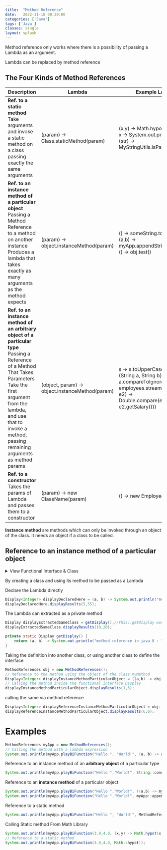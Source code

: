 ```yaml
---
title:  "Method Reference"
date:   2022-11-18 08:30:00
categories: ['Java']
tags: ['Java']
classes: single
layout: splash
---
```


Method reference only works where there is a possibility of passing a Lambda as an argument.

Lambda can be replaced by method reference

## The Four Kinds of Method References

| **Description**                                                                                                                                                                                                                                                   | **Lambda**         				  			  | **Example Lambda**                                                                                                                                                                              | **Method Ref style**       | **Method Reference**                                                                                              |
|-------------------------------------------------------------------------------------------------------------------------------------------------------------------------------------------------------------------------------------------------------------------|------------------------------------------------|-------------------------------------------------------------------------------------------------------------------------------------------------------------------------------------------------|----------------------------|-------------------------------------------------------------------------------------------------------------------|
| **Ref. to a static method** <br/> Take arguments and invoke a static method on a class passing exactly the same arguments								                                                                                                                                 |(param) -> Class.staticMethod(param)			  | (x,y) -> Math.hypot(x,y) <br/> x -> System.out.println(x) <br/> (str) -> MyStringUtils.isPalindrome(str)                                                                                        | SomeClass::staticMethod    | Math::hypot <br/> System.out :: print <br /> MyStringUtils :: isPalindrome                                        |
| **Ref. to an instance method of a particular object** <br/>Passing a Method Reference to a method on another instance <br/>Produces a lambda that takes exactly as many arguments as the method expects                                                           |(param) -> object.instanceMethod(param) 		  | () -> someString.toUpperCase() <br/> (a,b) -> myApp.appendStrings(a,b) <br/> () -> obj.test()                                                                                                   | someObject::instanceMethod | someString::toUpperCase <br/> myApp::appendStrings <br/> obj :: test                                              |
| **Ref. to an instance method of an arbitrary object of a particular type** <br/>Passing a Reference of a Method That Takes Parameters <br/>Take the first argument from the lambda, and use that to invoke a method, passing remaining arguments as method params |(object, param) -> object.instanceMethod(param) | s -> s.toUpperCase() <br/> (String a, String b) -> a.compareToIgnoreCase(b) <br/>  employees.stream().sorted((e1, e2) -> Double.compare(e1.getSalary(), e2.getSalary()))                     | SomeClass::instanceMethod  | String::toUpperCase <br/> String::compareToIgnoreCase <br/> employees.stream().sorted(Employee::salaryDifference) |
| **Ref. to a constructor** <br/>Takes the params of Lambda and passes them to a constructor                                                                                                                                                                        |(param) -> new ClassName(param)				  | () -> new Employee()                                                                                                                                                                            | SomeClass::new             | Employee::new                                                                                                     |

**Instance method** are methods which can only be invoked through an object of the class. It needs an object if a class to be called.

## Reference to an instance method of a particular object

<details>
    <summary> 
    View Functional Interface & Class
    </summary>
{% gist nitinkc/9e72f492d1dc4ccd37870e5989788c55 %}
</details>

By creating a class and using its method to be passed as a Lambda


Declare the Lambda directly
```java
Display<Integer> displayDeclaredHere = (a, b) -> System.out.println("method reference in java 8 : " + (a + b));
displayDeclaredHere.displayResults(5,55);
```

The Lambda can extracted as a private method

```java
Display displayExtractedSameClass = getDisplay();//this::getDisplay works with non-static classes
displayExtractedSameClass.displayResults(10,20);

private static Display getDisplay() {
    return (a, b) -> System.out.println("method reference in java 8 : " + a + b);
}
```
Taking the definition into another class, or using another class to define the interface
```java
MethodReferences obj = new MethodReferences();
// Reference to the method using the object of the class myMethod
Display<Integer> displayInstanceMethodParticularObject = ((a,b) -> obj.myMethod(a,b));//putting the definition in object of another class
// Calling the method inside the functional interface Display
displayInstanceMethodParticularObject.displayResults(1,3);
```

calling the same via method reference
```java
Display<Integer> displayReferenceInstanceMethodParticularObject = obj::myMethod;
displayReferenceInstanceMethodParticularObject.displayResults(6,6);
```

# Examples

```java
MethodReferences myApp = new MethodReferences();
// Calling the method with a lambda expression
System.out.println(myApp.playBiFunction("Hello ", "World!", (a, b) -> a.concat(b)));
```

Reference to an instance method of an **arbitrary object** of a particular type
```java
System.out.println(myApp.playBiFunction("Hello ","World!", String::concat));
```
Reference to an **instance method** of a particular object
```java
System.out.println(myApp.playBiFunction("Hello ","World!", ((a,b) -> myApp.appendStrings(a,b))));
System.out.println(myApp.playBiFunction("Hello ","World!", myApp::appendStrings));
```
Reference to a static method
```java
System.out.println(myApp.playBiFunction("Hello ", "World!", MethodReferences::staticAppendStrings));
```

Calling Static method From Math Library
```java
System.out.println(myApp.playBiFunction(3.0,4.0, (x,y) -> Math.hypot(x,y)));
// Reference to a static method
System.out.println(myApp.playBiFunction(3.0,4.0, Math::hypot));
```